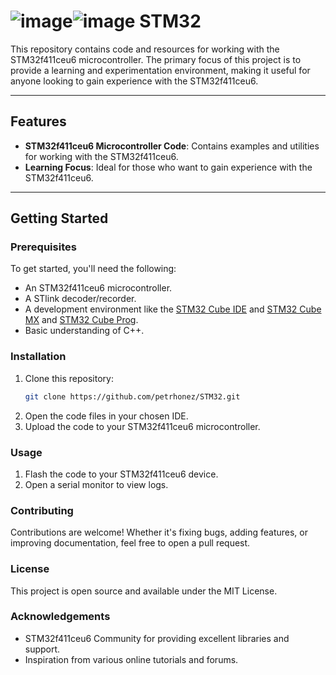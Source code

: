 # ![image](https://github.com/user-attachments/assets/5e418b98-d665-45b0-b647-3a620d46ddc1)![image](https://github.com/user-attachments/assets/a4476c68-3bbc-4efb-aa49-6436c09e0bec)  STM32

This repository contains code and resources for working with the STM32f411ceu6 microcontroller. The primary focus of this project is to provide a learning and experimentation environment, making it useful for anyone looking to gain experience with the STM32f411ceu6.

---

## Features

- **STM32f411ceu6 Microcontroller Code**: Contains examples and utilities for working with the STM32f411ceu6.
- **Learning Focus**: Ideal for those who want to gain experience with the STM32f411ceu6.

---

## Getting Started

### Prerequisites

To get started, you'll need the following:
- An STM32f411ceu6 microcontroller.
- A STlink decoder/recorder.
- A development environment like the [STM32 Cube IDE](https://www.st.com/en/development-tools/stm32cubeide.html) and [STM32 Cube MX](https://www.st.com/en/development-tools/stm32cubemx.html) and [STM32 Cube Prog](https://www.st.com/en/development-tools/stm32cubeprog.html).
- Basic understanding of C++.

### Installation

1. Clone this repository:
   ```bash
   git clone https://github.com/petrhonez/STM32.git
2. Open the code files in your chosen IDE.
3. Upload the code to your STM32f411ceu6 microcontroller.

### Usage

1. Flash the code to your STM32f411ceu6 device.
2. Open a serial monitor to view logs.

### Contributing

Contributions are welcome! Whether it's fixing bugs, adding features, or improving documentation, feel free to open a pull request.

### License

This project is open source and available under the MIT License.

### Acknowledgements

- STM32f411ceu6 Community for providing excellent libraries and support.
- Inspiration from various online tutorials and forums.
